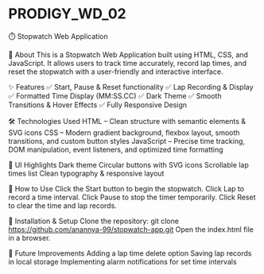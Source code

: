 # PRODIGY_WD_02
⏱️ Stopwatch Web Application

📌 About
This is a Stopwatch Web Application built using HTML, CSS, and JavaScript. It allows users to track time accurately, record lap times, and reset the stopwatch with a user-friendly and interactive interface.

✨ Features
✅ Start, Pause & Reset functionality
✅ Lap Recording & Display
✅ Formatted Time Display (MM:SS.CC)
✅ Dark Theme 
✅ Smooth Transitions & Hover Effects
✅ Fully Responsive Design

🛠️ Technologies Used
HTML – Clean structure with semantic elements & SVG icons
CSS – Modern gradient background, flexbox layout, smooth transitions, and custom button styles
JavaScript – Precise time tracking, DOM manipulation, event listeners, and optimized time formatting

📸 UI Highlights
Dark theme
Circular buttons with SVG icons
Scrollable lap times list
Clean typography & responsive layout

🚀 How to Use
Click the Start button to begin the stopwatch.
Click Lap to record a time interval.
Click Pause to stop the timer temporarily.
Click Reset to clear the time and lap records.

📂 Installation & Setup
Clone the repository:
git clone https://github.com/anannya-99/stopwatch-app.git
Open the index.html file in a browser.

🎯 Future Improvements
Adding a lap time delete option
Saving lap records in local storage
Implementing alarm notifications for set time intervals
